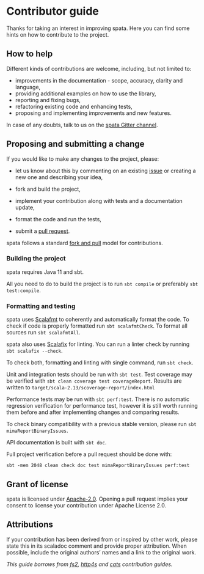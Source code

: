 Contributor guide
=================

Thanks for taking an interest in improving spata. Here you can find some hints on how to contribute to the project.

How to help
-----------

Different kinds of contributions are welcome, including, but not limited to:
*   improvements in the documentation - scope, accuracy, clarity and language, 
*   providing additional examples on how to use the library,
*   reporting and fixing bugs,
*   refactoring existing code and enhancing tests,
*   proposing and implementing improvements and new features.

In case of any doubts, talk to us on the [spata Gitter channel](https://gitter.im/fingo-spata/community).

Proposing and submitting a change
---------------------------------

If you would like to make any changes to the project, please:

*   let us know about this by commenting on an existing [issue](https://github.com/fingo/spata/issues)
    or creating a new one and describing your idea,

*   fork and build the project,

*   implement your contribution along with tests and a documentation update,

*   format the code and run the tests,

*   submit a [pull request](https://docs.github.com/en/github/collaborating-with-issues-and-pull-requests/creating-a-pull-request-from-a-fork).

spata follows a standard [fork and pull](https://guides.github.com/activities/forking/) model for contributions. 

### Building the project

spata requires Java 11 and sbt.

All you need to do to build the project is to run `sbt compile` or preferably `sbt test:compile`.

### Formatting and testing

spata uses [Scalafmt](https://scalameta.org/scalafmt/) to coherently and automatically format the code.
To check if code is properly formatted run `sbt scalafmtCheck`. To format all sources run `sbt scalafmtAll`.

spata also uses [Scalafix](https://scalacenter.github.io/scalafix/) for linting.
You can run a linter check by running `sbt scalafix --check`.

To check both, formatting and linting with single command, run `sbt check`.

Unit and integration tests should be run with `sbt test`.
Test coverage may be verified with `sbt clean coverage test coverageReport`.
Results are written to `target/scala-2.13/scoverage-report/index.html`

Performance tests may be run with `sbt perf:test`.
There is no automatic regression verification for performance test,
however it is still worth running them before and after implementing changes and comparing results.

To check binary compatibility with a previous stable version, please run `sbt mimaReportBinaryIssues`.

API documentation is built with `sbt doc`.

Full project verification before a pull request should be done with:
```shell
sbt -mem 2048 clean check doc test mimaReportBinaryIssues perf:test
```

Grant of license
----------------
spata is licensed under [Apache-2.0](https://github.com/fingo/spata/blob/master/LICENSE).
Opening a pull request implies your consent to license your contribution under Apache License 2.0.

Attributions
------------

If your contribution has been derived from or inspired by other work,
please state this in its scaladoc comment and provide proper attribution.
When possible, include the original authors’ names and a link to the original work.

*This guide borrows from [fs2](https://github.com/typelevel/fs2/blob/main/CONTRIBUTING.md),
[http4s](https://github.com/http4s/http4s/blob/master/CONTRIBUTING.md) and
[cats](https://github.com/typelevel/cats/blob/master/CONTRIBUTING.md) contribution guides.*
